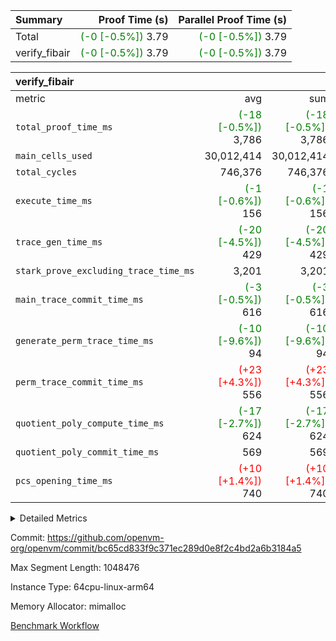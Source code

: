 | Summary | Proof Time (s) | Parallel Proof Time (s) |
|:---|---:|---:|
| Total | <span style='color: green'>(-0 [-0.5%])</span> 3.79 | <span style='color: green'>(-0 [-0.5%])</span> 3.79 |
| verify_fibair | <span style='color: green'>(-0 [-0.5%])</span> 3.79 | <span style='color: green'>(-0 [-0.5%])</span> 3.79 |


| verify_fibair |||||
|:---|---:|---:|---:|---:|
|metric|avg|sum|max|min|
| `total_proof_time_ms ` | <span style='color: green'>(-18 [-0.5%])</span> 3,786 | <span style='color: green'>(-18 [-0.5%])</span> 3,786 | <span style='color: green'>(-18 [-0.5%])</span> 3,786 | <span style='color: green'>(-18 [-0.5%])</span> 3,786 |
| `main_cells_used     ` |  30,012,414 |  30,012,414 |  30,012,414 |  30,012,414 |
| `total_cycles        ` |  746,376 |  746,376 |  746,376 |  746,376 |
| `execute_time_ms     ` | <span style='color: green'>(-1 [-0.6%])</span> 156 | <span style='color: green'>(-1 [-0.6%])</span> 156 | <span style='color: green'>(-1 [-0.6%])</span> 156 | <span style='color: green'>(-1 [-0.6%])</span> 156 |
| `trace_gen_time_ms   ` | <span style='color: green'>(-20 [-4.5%])</span> 429 | <span style='color: green'>(-20 [-4.5%])</span> 429 | <span style='color: green'>(-20 [-4.5%])</span> 429 | <span style='color: green'>(-20 [-4.5%])</span> 429 |
| `stark_prove_excluding_trace_time_ms` |  3,201 |  3,201 |  3,201 |  3,201 |
| `main_trace_commit_time_ms` | <span style='color: green'>(-3 [-0.5%])</span> 616 | <span style='color: green'>(-3 [-0.5%])</span> 616 | <span style='color: green'>(-3 [-0.5%])</span> 616 | <span style='color: green'>(-3 [-0.5%])</span> 616 |
| `generate_perm_trace_time_ms` | <span style='color: green'>(-10 [-9.6%])</span> 94 | <span style='color: green'>(-10 [-9.6%])</span> 94 | <span style='color: green'>(-10 [-9.6%])</span> 94 | <span style='color: green'>(-10 [-9.6%])</span> 94 |
| `perm_trace_commit_time_ms` | <span style='color: red'>(+23 [+4.3%])</span> 556 | <span style='color: red'>(+23 [+4.3%])</span> 556 | <span style='color: red'>(+23 [+4.3%])</span> 556 | <span style='color: red'>(+23 [+4.3%])</span> 556 |
| `quotient_poly_compute_time_ms` | <span style='color: green'>(-17 [-2.7%])</span> 624 | <span style='color: green'>(-17 [-2.7%])</span> 624 | <span style='color: green'>(-17 [-2.7%])</span> 624 | <span style='color: green'>(-17 [-2.7%])</span> 624 |
| `quotient_poly_commit_time_ms` |  569 |  569 |  569 |  569 |
| `pcs_opening_time_ms ` | <span style='color: red'>(+10 [+1.4%])</span> 740 | <span style='color: red'>(+10 [+1.4%])</span> 740 | <span style='color: red'>(+10 [+1.4%])</span> 740 | <span style='color: red'>(+10 [+1.4%])</span> 740 |



<details>
<summary>Detailed Metrics</summary>

|  | verify_program_compile_ms | total_cells | stark_prove_excluding_trace_time_ms | quotient_poly_compute_time_ms | quotient_poly_commit_time_ms | perm_trace_commit_time_ms | pcs_opening_time_ms | main_trace_commit_time_ms |
| --- | --- | --- | --- | --- | --- | --- | --- |
|  | 3 | 65,536 | 69 | 3 | 13 | 0 | 36 | 15 | 

| air_name | rows | quotient_deg | main_cols | interactions | constraints | cells |
| --- | --- | --- | --- | --- | --- | --- |
| AccessAdapterAir<2> |  | 4 |  | 5 | 12 |  | 
| AccessAdapterAir<4> |  | 4 |  | 5 | 12 |  | 
| AccessAdapterAir<8> |  | 4 |  | 5 | 12 |  | 
| FibonacciAir | 32,768 | 1 | 2 |  | 5 | 65,536 | 
| FriReducedOpeningAir |  | 4 |  | 35 | 59 |  | 
| NativePoseidon2Air<BabyBearParameters>, 1> |  | 4 |  | 31 | 302 |  | 
| PhantomAir |  | 4 |  | 3 | 4 |  | 
| ProgramAir |  | 1 |  | 1 | 4 |  | 
| VariableRangeCheckerAir |  | 1 |  | 1 | 4 |  | 
| VmAirWrapper<BranchNativeAdapterAir, BranchEqualCoreAir<1> |  | 2 |  | 11 | 23 |  | 
| VmAirWrapper<JalNativeAdapterAir, JalCoreAir> |  | 4 |  | 7 | 6 |  | 
| VmAirWrapper<NativeAdapterAir<2, 0>, PublicValuesCoreAir> |  | 4 |  | 11 | 22 |  | 
| VmAirWrapper<NativeAdapterAir<2, 1>, FieldArithmeticCoreAir> |  | 4 |  | 15 | 23 |  | 
| VmAirWrapper<NativeLoadStoreAdapterAir<1>, NativeLoadStoreCoreAir<1> |  | 4 |  | 19 | 31 |  | 
| VmAirWrapper<NativeVectorizedAdapterAir<4>, FieldExtensionCoreAir> |  | 4 |  | 15 | 23 |  | 
| VmConnectorAir |  | 4 |  | 3 | 8 |  | 
| VolatileBoundaryAir |  | 4 |  | 4 | 16 |  | 

| group | trace_gen_time_ms | total_proof_time_ms | total_cycles | total_cells | stark_prove_excluding_trace_time_ms | quotient_poly_compute_time_ms | quotient_poly_commit_time_ms | perm_trace_commit_time_ms | pcs_opening_time_ms | main_trace_commit_time_ms | main_cells_used | generate_perm_trace_time_ms | execute_time_ms |
| --- | --- | --- | --- | --- | --- | --- | --- | --- | --- | --- | --- | --- | --- |
| verify_fibair | 429 | 3,786 | 746,376 | 89,839,640 | 3,201 | 624 | 569 | 556 | 740 | 616 | 30,012,414 | 94 | 156 | 

| group | air_name | rows | prep_cols | perm_cols | main_cols | cells |
| --- | --- | --- | --- | --- | --- | --- |
| verify_fibair | AccessAdapterAir<2> | 131,072 |  | 16 | 11 | 3,538,944 | 
| verify_fibair | AccessAdapterAir<4> | 65,536 |  | 16 | 13 | 1,900,544 | 
| verify_fibair | AccessAdapterAir<8> | 32,768 |  | 16 | 17 | 1,081,344 | 
| verify_fibair | FriReducedOpeningAir | 512 |  | 76 | 64 | 71,680 | 
| verify_fibair | NativePoseidon2Air<BabyBearParameters>, 1> | 8,192 |  | 36 | 348 | 3,145,728 | 
| verify_fibair | PhantomAir | 16,384 |  | 8 | 6 | 229,376 | 
| verify_fibair | ProgramAir | 8,192 |  | 8 | 10 | 147,456 | 
| verify_fibair | VariableRangeCheckerAir | 262,144 | 2 | 8 | 1 | 2,359,296 | 
| verify_fibair | VmAirWrapper<BranchNativeAdapterAir, BranchEqualCoreAir<1> | 262,144 |  | 28 | 23 | 13,369,344 | 
| verify_fibair | VmAirWrapper<JalNativeAdapterAir, JalCoreAir> | 32,768 |  | 12 | 10 | 720,896 | 
| verify_fibair | VmAirWrapper<NativeAdapterAir<2, 1>, FieldArithmeticCoreAir> | 524,288 |  | 20 | 30 | 26,214,400 | 
| verify_fibair | VmAirWrapper<NativeLoadStoreAdapterAir<1>, NativeLoadStoreCoreAir<1> | 524,288 |  | 24 | 41 | 34,078,720 | 
| verify_fibair | VmAirWrapper<NativeVectorizedAdapterAir<4>, FieldExtensionCoreAir> | 8,192 |  | 20 | 40 | 491,520 | 
| verify_fibair | VmConnectorAir | 2 | 1 | 8 | 4 | 24 | 
| verify_fibair | VolatileBoundaryAir | 131,072 |  | 8 | 11 | 2,490,368 | 

</details>


Commit: https://github.com/openvm-org/openvm/commit/bc65cd833f9c371ec289d0e8f2c4bd2a6b3184a5

Max Segment Length: 1048476

Instance Type: 64cpu-linux-arm64

Memory Allocator: mimalloc

[Benchmark Workflow](https://github.com/openvm-org/openvm/actions/runs/12725418771)
